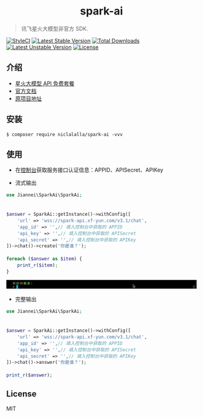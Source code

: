 <h1 align="center"> spark-ai </h1>

> 讯飞星火大模型非官方 SDK.

[![StyleCI](https://github.styleci.io/repos/723286499/shield?branch=main&style=flat)](https://github.styleci.io/repos/723286499?branch=main&style=flat)
[![Latest Stable Version](http://poser.pugx.org/jiannei/spark-ai/v)](https://packagist.org/packages/jiannei/spark-ai)
[![Total Downloads](http://poser.pugx.org/jiannei/spark-ai/downloads)](https://packagist.org/packages/jiannei/spark-ai) 
[![Latest Unstable Version](http://poser.pugx.org/jiannei/spark-ai/v/unstable)](https://packagist.org/packages/jiannei/spark-ai)
[![License](http://poser.pugx.org/jiannei/spark-ai/license)](https://packagist.org/packages/jiannei/spark-ai)

## 介绍

- [星火大模型 API 免费套餐](https://xinghuo.xfyun.cn/sparkapi?scr=price)
- [官方文档](https://www.xfyun.cn/doc/spark/Web.html)
- [原项目地址](https://github.com/jiannei/spark-ai "spark-ai")

## 安装

```shell
$ composer require niclalalla/spark-ai -vvv
```

## 使用

- 在[控制台](https://console.xfyun.cn/services/bm3)获取服务接口认证信息：APPID、APISecret、APIKey


- 流式输出

```php
use Jiannei\SparkAi\SparkAi;


$answer = SparkAi::getInstance()->withConfig([
    'url' => 'wss://spark-api.xf-yun.com/v3.1/chat',
    'app_id' => '',// 填入控制台中获取的 APPID
    'api_key' => '',// 填入控制台中获取的 APISecret
    'api_secret' => '',// 填入控制台中获取的 APIKey
])->chat()->create('你是谁？');

foreach ($answer as $item) {
    print_r($item);
}
```

![answer](https://raw.githubusercontent.com/jiannei/snc-pro/master/images/202401101917408.gif)

- 完整输出

```php
use Jiannei\SparkAi\SparkAi;


$answer = SparkAi::getInstance()->withConfig([
    'url' => 'wss://spark-api.xf-yun.com/v3.1/chat',
    'app_id' => '',// 填入控制台中获取的 APPID
    'api_key' => '',// 填入控制台中获取的 APISecret
    'api_secret' => '',// 填入控制台中获取的 APIKey
])->chat()->answer('你是谁？');

print_r($answer);
```


## License

MIT